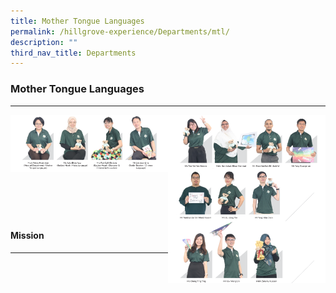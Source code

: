 ```yaml
---
title: Mother Tongue Languages
permalink: /hillgrove-experience/Departments/mtl/
description: ""
third_nav_title: Departments
---
```

### **Mother Tongue Languages**

----------------------------------------------------------------
<img src="/images/mtl%201.png" 
     style="width:50%" align=left>
<img src="/images/mtl%202.png" 
     style="width:50%" align=right>		 
<br><br><br><br>
<img src="/images/mtl%203.png" 
     style="width:50%" align=left>
<img src="/images/mtl%204.png" 
     style="width:50%" align=right>	
		 
----------------------------------------------------------------
<br><br><br>
#### **Mission**

----------------------------------------------------------------